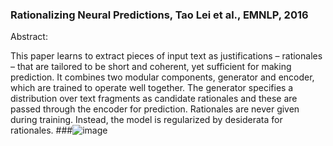 
### Rationalizing Neural Predictions, Tao Lei et al., EMNLP, 2016
Abstract:
 
This paper learns to extract pieces of input text as justifications – rationales – that are tailored to be short and coherent,
yet sufficient for making prediction. It combines two modular components, generator and encoder, which are trained to operate 
well together. The generator specifies a distribution over text fragments as candidate rationales and these are passed through
the encoder for prediction. Rationales are never given during training. Instead, the model is regularized by desiderata for 
rationales.
###![image](https://user-images.githubusercontent.com/6012792/28242041-5fea33de-696f-11e7-99e7-1385e1d291fc.png)
